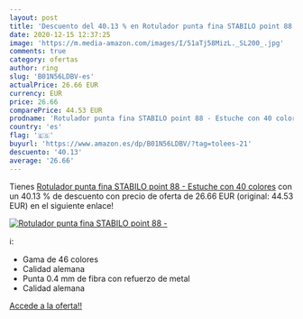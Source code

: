 ```yaml
---
layout: post
title: 'Descuento del 40.13 % en Rotulador punta fina STABILO point 88 - '
date: 2020-12-15 12:37:25
image: 'https://m.media-amazon.com/images/I/51aTj58MizL._SL200_.jpg'
comments: true
category: ofertas
author: ring
slug: 'B01N56LDBV-es'
actualPrice: 26.66 EUR
currency: EUR
price: 26.66
comparePrice: 44.53 EUR
prodname: 'Rotulador punta fina STABILO point 88 - Estuche con 40 colores'
country: 'es'
flag: '🇪🇸'
buyurl: 'https://www.amazon.es/dp/B01N56LDBV/?tag=tolees-21'
descuento: '40.13'
average: '26.66'
---
```


Tienes [Rotulador punta fina STABILO point 88 - Estuche con 40 colores](https://www.amazon.es/dp/B01N56LDBV/?tag=tolees-21) con un 40.13 % de descuento con precio de oferta de 26.66 EUR (original: 44.53 EUR) en el siguiente enlace!

[![Rotulador punta fina STABILO point 88 - ](https://m.media-amazon.com/images/I/51aTj58MizL._SL200_.jpg)](https://www.amazon.es/dp/B01N56LDBV/?tag=tolees-21)

ℹ️:

- Gama de 46 colores
- Calidad alemana
- Punta 0.4 mm de fibra con refuerzo de metal
- Calidad alemana

[Accede a la oferta!!](https://www.amazon.es/dp/B01N56LDBV/?tag=tolees-21)

